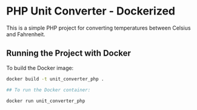 # PHP Unit Converter - Dockerized

This is a simple PHP project for converting temperatures between Celsius and Fahrenheit.

## Running the Project with Docker

To build the Docker image:
```bash
docker build -t unit_converter_php .

## To run the Docker container:

docker run unit_converter_php
